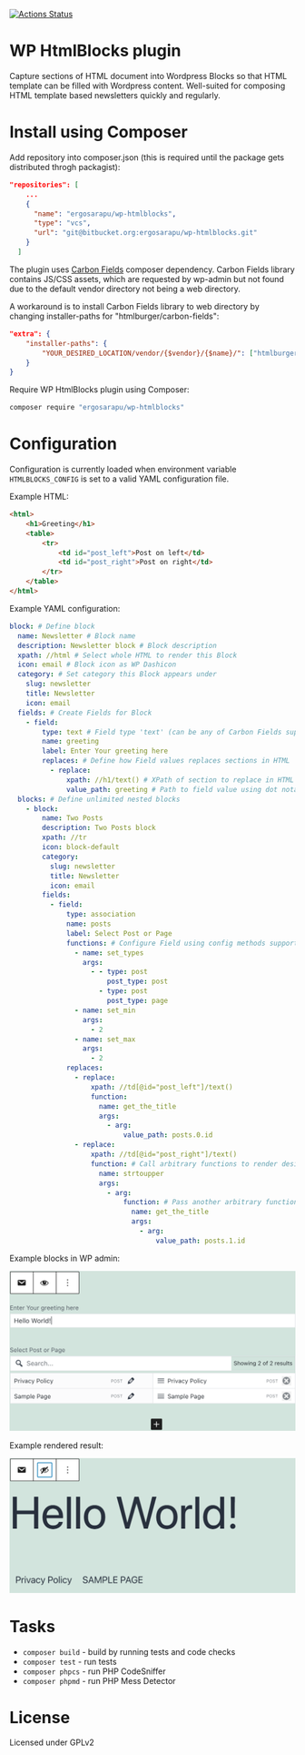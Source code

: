 [![Actions Status](https://github.com/ergosarapu/wp-htmlblocks/workflows/build/badge.svg)](https://github.com/ergosarapu/wp-htmlblocks/actions)

# WP HtmlBlocks plugin

Capture sections of HTML document into Wordpress Blocks so that HTML template can be filled with Wordpress content. Well-suited for composing HTML template based newsletters quickly and regularly.

# Install using Composer

Add repository into composer.json (this is required until the package gets distributed throgh packagist):

```json
"repositories": [
    ...
    {
      "name": "ergosarapu/wp-htmlblocks",
      "type": "vcs",
      "url": "git@bitbucket.org:ergosarapu/wp-htmlblocks.git"
    }
  ]
```

The plugin uses [Carbon Fields](https://github.com/htmlburger/carbon-fields) composer dependency. Carbon Fields library contains JS/CSS assets, which are requested by wp-admin but not found due to the default vendor directory not being a web directory.

A workaround is to install Carbon Fields library to web directory by changing installer-paths for "htmlburger/carbon-fields":

```json
"extra": {
    "installer-paths": {
        "YOUR_DESIRED_LOCATION/vendor/{$vendor}/{$name}/": ["htmlburger/carbon-fields"]
    }
}
```

Require WP HtmlBlocks plugin using Composer:

```bash
composer require "ergosarapu/wp-htmlblocks"
```

# Configuration

Configuration is currently loaded when environment variable `HTMLBLOCKS_CONFIG` is set to a valid YAML configuration file.

Example HTML:
```html
<html>
    <h1>Greeting</h1>
    <table>
        <tr>
            <td id="post_left">Post on left</td>
            <td id="post_right">Post on right</td>
        </tr>
    </table>
</html>
```
Example YAML configuration:
```yaml
block: # Define block
  name: Newsletter # Block name
  description: Newsletter block # Block description
  xpath: //html # Select whole HTML to render this Block
  icon: email # Block icon as WP Dashicon
  category: # Set category this Block appears under
    slug: newsletter
    title: Newsletter
    icon: email
  fields: # Create Fields for Block
    - field:
        type: text # Field type 'text' (can be any of Carbon Fields supported field types)
        name: greeting
        label: Enter Your greeting here
        replaces: # Define how Field values replaces sections in HTML 
          - replace:
              xpath: //h1/text() # XPath of section to replace in HTML
              value_path: greeting # Path to field value using dot notation
  blocks: # Define unlimited nested blocks
    - block:
        name: Two Posts
        description: Two Posts block
        xpath: //tr
        icon: block-default
        category:
          slug: newsletter
          title: Newsletter
          icon: email
        fields:
          - field:
              type: association
              name: posts
              label: Select Post or Page
              functions: # Configure Field using config methods supported by Carbon Fields
                - name: set_types
                  args:
                    - - type: post
                        post_type: post
                      - type: post
                        post_type: page
                - name: set_min
                  args:
                    - 2
                - name: set_max
                  args:
                    - 2
              replaces:
                - replace:
                    xpath: //td[@id="post_left"]/text()
                    function:
                      name: get_the_title
                      args:
                        - arg:
                            value_path: posts.0.id
                - replace:
                    xpath: //td[@id="post_right"]/text()
                    function: # Call arbitrary functions to render desired replacement result
                      name: strtoupper
                      args:
                        - arg:
                            function: # Pass another arbitrary function as an argument
                              name: get_the_title
                              args:
                                - arg:
                                    value_path: posts.1.id
```
Example blocks in WP admin:

![WP Admin](examples/example-admin.png)

Example rendered result:

![WP Admin Result](examples/example-result.png)
# Tasks

- `composer build` - build by running tests and code checks
- `composer test` - run tests
- `composer phpcs` - run PHP CodeSniffer
- `composer phpmd` - run PHP Mess Detector

# License

Licensed under GPLv2